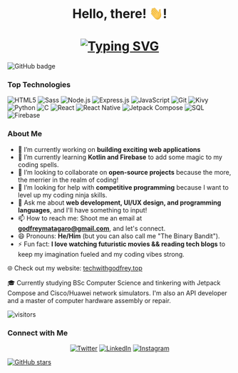 <!--header-->
<h1 align="center">Hello, there! <img src="https://raw.githubusercontent.com/ABSphreak/ABSphreak/master/gifs/Hi.gif" width="30px" height="32px" style="margin-bottom: -5px;"/>!</h1>


<!--header-->

<!--Typing svg-->
<h1 align="center">
  <a href="https://git.io/typing-svg">
    <img src="https://readme-typing-svg.herokuapp.com?font=Fira+Code&pause=1000&width=435&lines=I'm+Godfrey+Matagaro!...;A+Software+Developer+...;and+Web+Designer...;Enhance+your+coding+experience+!🖤&center=true&size=20" alt="Typing SVG" />
  </a>
</h1>
<!--Typing svg-->







<a href="https://github.com/GodyRacks?tab=followers"></a>
<img src="https://img.shields.io/github/followers/GodyRacks?label=Followers&logo=GitHub&style=for-the-badge&hide_border=true" alt="GitHub badge"/>
<!--streaks-->

<!--technologies-->
### Top Technologies
![HTML5](https://img.shields.io/badge/html5-%23E34F26.svg?style=for-the-badge&logo=html5&logoColor=white)
![Sass](https://img.shields.io/badge/sass-%23CC6699.svg?style=for-the-badge&logo=sass&logoColor=white)
![Node.js](https://img.shields.io/badge/node.js-%23339933.svg?style=for-the-badge&logo=node.js&logoColor=white)
![Express.js](https://img.shields.io/badge/express.js-%23404d59.svg?style=for-the-badge&logo=express&logoColor=white)
![JavaScript](https://img.shields.io/badge/javascript-%23323330.svg?style=for-the-badge&logo=javascript&logoColor=%23F7DF1E)
![Git](https://img.shields.io/badge/git-%23F05033.svg?style=for-the-badge&logo=git&logoColor=white)
![Kivy](https://img.shields.io/badge/kivy-%23FF8700.svg?style=for-the-badge&logo=kivy&logoColor=white)
![Python](https://img.shields.io/badge/python-%2314354C.svg?style=for-the-badge&logo=python&logoColor=white)
![C](https://img.shields.io/badge/c-%2300599C.svg?style=for-the-badge&logo=c&logoColor=white)
![React](https://img.shields.io/badge/React-61DAFB?style=for-the-badge&logo=react&logoColor=white)
![React Native](https://img.shields.io/badge/React_Native-%2361DAFB?style=for-the-badge&logo=react&logoColor=white)
![Jetpack Compose](https://img.shields.io/badge/jetpack%20compose-%23000000.svg?style=for-the-badge&logo=android&logoColor=white)
![SQL](https://img.shields.io/badge/SQL-00000F?style=for-the-badge&logo=sqlite&logoColor=white)
![Firebase](https://img.shields.io/badge/Firebase-FFCA28?style=for-the-badge&logo=firebase&logoColor=white)

<!--technologies-->


<!--about-->
### About Me
- 🔭 I’m currently working on **building exciting web applications**
- 🌱 I’m currently learning **Kotlin and Firebase** to add some magic to my coding spells.
- 👯 I’m looking to collaborate on **open-source projects** because the more, the merrier in the realm of coding!
- 🤔 I’m looking for help with **competitive programming** because I want to level up my coding ninja skills.
- 💬 Ask me about **web development, UI/UX design, and programming languages**, and I'll have something to input!
- 📫 How to reach me: Shoot me an email at **[godfreymatagaro@gmail.com](mailto:godfreymatagaro@gmail.com)**, and let's connect.
- 😄 Pronouns: **He/Him** (but you can also call me "The Binary Bandit").
- ⚡ Fun fact: **I love watching futuristic movies && reading tech blogs** to keep my imagination fueled and my coding vibes strong.

🌐 Check out my website: [techwithgodfrey.top](https://techwithgodfrey.top)

🎓 Currently studying BSc Computer Science and tinkering with Jetpack Compose and Cisco/Huawei network simulators. I'm also an API developer and a master of computer hardware assembly or repair.

![visitors](https://visitor-badge.laobi.icu/badge?page_id=GodyRacks.GodyRacks)
<!--about-->


<!--social-media-->
### Connect with Me
<p align="center">
  <a href="https://twitter.com/GodfreyMatagaro" target="_blank"><img alt="Twitter" src="https://img.shields.io/badge/Twitter-%231DA1F2.svg?&style=for-the-badge&logo=Twitter&logoColor=white"/></a>
  <a href="https://www.linkedin.com/in/godfrey-onyinkwa-93712827a/" target="_blank"><img alt="LinkedIn" src="https://img.shields.io/badge/LinkedIn-%230077B5.svg?&style=for-the-badge&logo=LinkedIn&logoColor=white"/></a>
  <a href="https://www.instagram.com/gody_racks/" target="_blank"><img alt="Instagram" src="https://img.shields.io/badge/Instagram-%23E4405F.svg?&style=for-the-badge&logo=Instagram&logoColor=white"/></a>
</p>
<!--social-media-->

<!--footer-->
[![GitHub stars](https://img.shields.io/github/stars/GodyRacks/GodyRacks.svg?style=social&label=Star)](https://github.com/GodyRacks/GodyRacks)

<!--footer-->


